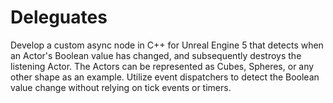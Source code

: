 # Deleguates
Develop a custom async node in C++ for Unreal Engine 5 that detects when an Actor's Boolean value has changed, and subsequently destroys the listening Actor. 
The Actors can be represented as Cubes, Spheres, or any other shape as an example. Utilize event dispatchers to detect the Boolean value change without relying on tick events or timers.
